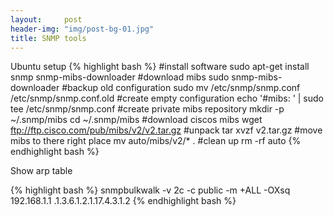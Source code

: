 ```yaml
---
layout:     post
header-img: "img/post-bg-01.jpg"
title: SNMP tools
---
```


Ubuntu setup
{% highlight bash %}
#install software
sudo apt-get install snmp snmp-mibs-downloader
#download mibs
sudo snmp-mibs-downloader
#backup old configuration
sudo mv /etc/snmp/snmp.conf /etc/snmp/snmp.conf.old
#create empty configuration
echo '#mibs: ' | sudo tee /etc/snmp/snmp.conf
#create private mibs repository
mkdir -p ~/.snmp/mibs
cd ~/.snmp/mibs
#download ciscos mibs
wget ftp://ftp.cisco.com/pub/mibs/v2/v2.tar.gz
#unpack
tar xvzf v2.tar.gz
#move mibs to there right place
mv auto/mibs/v2/* .
#clean up
rm -rf auto
{% endhighlight bash %}


Show arp table

{% highlight bash %}
snmpbulkwalk -v 2c -c public -m +ALL -OXsq  192.168.1.1 .1.3.6.1.2.1.17.4.3.1.2
{% endhighlight bash %}
